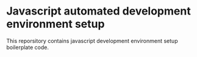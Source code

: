 # Javascript automated development environment setup
This reporsitory contains javascript development environment setup boilerplate code.
